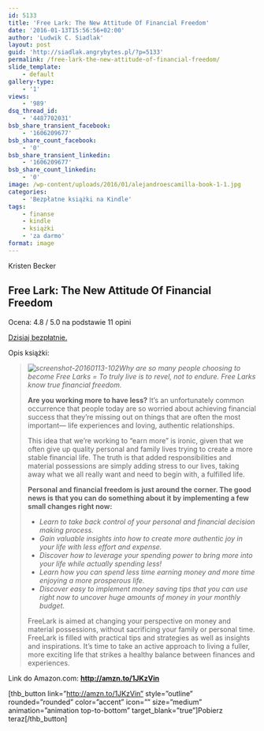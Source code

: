 ```yaml
---
id: 5133
title: 'Free Lark: The New Attitude Of Financial Freedom'
date: '2016-01-13T15:56:56+02:00'
author: 'Ludwik C. Siadlak'
layout: post
guid: 'http://siadlak.angrybytes.pl/?p=5133'
permalink: /free-lark-the-new-attitude-of-financial-freedom/
slide_template:
    - default
gallery-type:
    - '1'
views:
    - '989'
dsq_thread_id:
    - '4487702031'
bsb_share_transient_facebook:
    - '1606209677'
bsb_share_count_facebook:
    - '0'
bsb_share_transient_linkedin:
    - '1606209677'
bsb_share_count_linkedin:
    - '0'
image: /wp-content/uploads/2016/01/alejandroescamilla-book-1-1.jpg
categories:
    - 'Bezpłatne książki na Kindle'
tags:
    - finanse
    - kindle
    - książki
    - 'za darmo'
format: image
---
```


Kristen Becker

## <span class="a-size-extra-large" id="productTitle">Free Lark: The New Attitude Of Financial Freedom</span>

Ocena: 4.8 / 5.0 na podstawie 11 opini

<ins datetime="2016-01-13T20:52:56+00:00">Dzisiaj bezpłatnie.</ins>

Opis książki:

> *![screenshot-20160113-102](http://personaldevelopment.pl/wp-content/uploads/2016/01/screenshot-20160113-102-1-1.png)Why are so many people choosing to become Free Larks = To truly live is to revel, not to endure. Free Larks know true financial freedom.*
> 
> **Are you working more to have less?** It’s an unfortunately common occurrence that people today are so worried about achieving financial success that they’re missing out on things that are often the most important— life experiences and loving, authentic relationships.
> 
> This idea that we’re working to “earn more” is ironic, given that we often give up quality personal and family lives trying to create a more stable financial life. The truth is that added responsibilities and material possessions are simply adding stress to our lives, taking away what we all really want and need to begin with, a fulfilled life.
> 
> **Personal and financial freedom is just around the corner. The good news is that you can do something about it by implementing a few small changes right now:**
> 
> - *Learn to take back control of your personal and financial decision making process.*
> - *Gain valuable insights into how to create more authentic joy in your life with less effort and expense.*
> - *Discover how to leverage your spending power to bring more into your life while actually spending less!*
> - *Learn how you can spend less time earning money and more time enjoying a more prosperous life.*
> - *Discover easy to implement money saving tips that you can use right now to uncover huge amounts of money in your monthly budget.*
> 
> FreeLark is aimed at changing your perspective on money and material possessions, without sacrificing your family or personal time. FreeLark is filled with practical tips and strategies as well as insights and inspirations. It’s time to take an active approach to living a fuller, more exciting life that strikes a healthy balance between finances and experiences.

Link do Amazon.com: **http://amzn.to/1JKzVin**

\[thb\_button link=”http://amzn.to/1JKzVin” style=”outline” rounded=”rounded” color=”accent” icon=”” size=”medium” animation=”animation top-to-bottom” target\_blank=”true”\]Pobierz teraz\[/thb\_button\]
